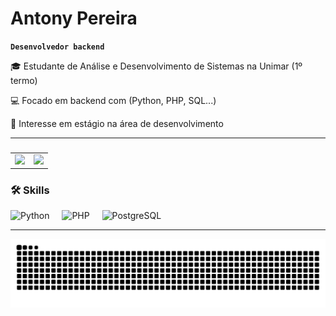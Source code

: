  # Antony Pereira
 **`Desenvolvedor backend`**
 <div>
  <p>
   🎓 Estudante de Análise e Desenvolvimento de Sistemas na Unimar (1º termo)
  </p>
  <p>
     💻 Focado em backend com (Python, PHP, SQL...)
  </p>
  <p>
     🚀 Interesse em estágio na área de desenvolvimento
  </p>
 </div>

---

###

<table> 
 <tr>
  <td>
    <a href="https://github.com/AntonyCode101">
    <img src="https://github-readme-stats.vercel.app/api?username=AntonyCode101&show_icons=true&theme=dark&include_all_commits=true&locale=pt-br"/>
    </a>
  </td>
  <td>
   <a href="https://github.com/AntonyCode101">
    <img src="https://github-readme-stats.vercel.app/api/top-langs/?username=AntonyCode101&theme=dark&layout=compact&custom_title=Tecnologias&langs_count=9"/>
   </a>
  </td>
 </tr>
</table>

###

### 🛠️ Skills
<div align="left">
 <img src="https://cdn.jsdelivr.net/gh/devicons/devicon@latest/icons/python/python-original.svg" height="30" alt="Python"/>
 <img width="12" />
 <img src="https://cdn.jsdelivr.net/gh/devicons/devicon@latest/icons/php/php-original.svg" height="30" alt="PHP" />
 <img width="12" />
 <img src="https://cdn.jsdelivr.net/gh/devicons/devicon@latest/icons/postgresql/postgresql-original.svg" height="30" alt="PostgreSQL" />
 <img width="12" />
</div>

---

 <picture align="center">
   <source media="(prefers-color-scheme: dark)" srcset="https://raw.githubusercontent.com/AntonyCode101/AntonyCode101/output/github-contribution-grid-snake-dark.svg">
   <source media="(prefers-color-scheme: light)" srcset="https://raw.githubusercontent.com/AntonyCode101/AntonyCode101/output/github-contribution-grid-snake-dark.svg">
   <img align="center" alt="github contribution grid snake animation" src="https://raw.githubusercontent.com/AntonyCode101/AntonyCode101/output/github-contribution-grid-snake.svg">
 </picture>
